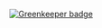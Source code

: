 
[![Greenkeeper badge](https://badges.greenkeeper.io/maksimr/playground.svg)](https://greenkeeper.io/)
